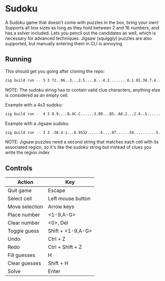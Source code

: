 # Sudoku

A Sudoku game that doesn't come with puzzles in the box, bring your own!
Supports all box sizes as long as they hold between 2 and 16 numbers, and has a solver included.
Lets you pencil out the candidates as well, which is necessary for advanced techniques.
Jigsaw (squiggly) puzzles are also supported, but manually entering them in CLI is annoying.

## Running

This should get you going after cloning the repo:
```sh
zig build run -- 3 3 72..96..3...2.5....8...4.2........6.1.65.38.7.4........3.8...9....7.2...2..43..18
```
NOTE: The sudoku string has to contain valid clue characters, anything else is considered as an empty cell.

Example with a 4x3 sudoku:
```sh
zig build run -- 4 3 8.9....B.4C.C......3.B9...B5..A8.2...2.4..5........9........7...1B69...32...C47A...B........5........1..A.7...5.87..13...8A.3......2.14.5....8.C
```

Example with a Jigsaw sudoku:
```sh
zig build run -- 3 3 .38.4.1...6.9532......6....97......54..........5..2......6..8...57....6.34.8..... 111111222113444422133455442334455222366657777366559997366659977386858997888888997
```
NOTE: Jigsaw puzzles need a second string that matches each cell with its associated region, so it's like the sudoku string but instead of clues you write the region index

## Controls

| Action         | Key                |
|----------------|--------------------|
| Quit game      | Escape             |
| Select cell    | Left mouse button  |
| Move selection | Arrow keys         |
| Place number   | <1-9,A-G>          |
| Clear number   | <0>, Del           |
| Toggle guess   | Shift + <1-9,A-G>  |
| Undo           | Ctrl + Z           |
| Redo           | Ctrl + Shift + Z   |
| Fill guesses   | H                  |
| Clear guesses  | Shift + H          |
| Solve          | Enter              |
